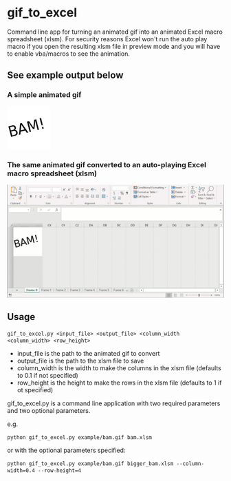 # gif_to_excel
Command line app for turning an animated gif into an animated Excel macro spreadsheet (xlsm). For security reasons Excel won't run the auto play macro if you open the resulting xlsm file in preview mode and you will have to enable vba/macros to see the animation.

## See example output below

### A simple animated gif

![](example/bam.gif)

### The same animated gif converted to an auto-playing Excel macro spreadsheet (xlsm)

![](example/bam_excel.gif)

## Usage

```shell
gif_to_excel.py <input_file> <output_file> <column_width <column_width> <row_height>
```

* input_file is the path to the animated gif to convert
* output_file is the path to the xlsm file to save
* column_width is the width to make the columns in the xlsm file (defaults to 0.1 if not specified)
* row_height is the height to make the rows in the xlsm file (defaults to 1 if ot specified)

gif_to_excel.py is a command line application with two required parameters and two optional parameters.

e.g.

```shell
python gif_to_excel.py example/bam.gif bam.xlsm
```

or with the optional parameters specified:

```shell
python gif_to_excel.py example/bam.gif bigger_bam.xlsm --column-width=0.4 --row-height=4
```
